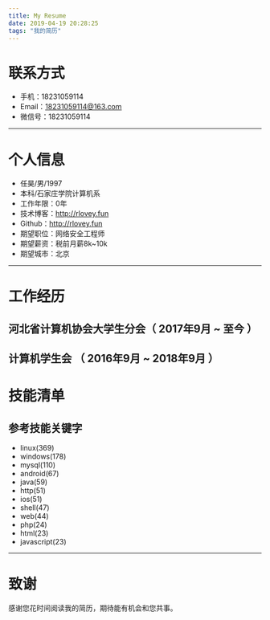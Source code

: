```yaml
---
title: My Resume
date: 2019-04-19 20:28:25
tags: "我的简历"
---
```

# 联系方式

- 手机：18231059114
- Email：18231059114@163.com 
- 微信号：18231059114
---

# 个人信息

 - 任昊/男/1997
 - 本科/石家庄学院计算机系 
 - 工作年限：0年
 - 技术博客：http://rlovey.fun 
 - Github：http://rlovey.fun
 - 期望职位：网络安全工程师
 - 期望薪资：税前月薪8k~10k
 - 期望城市：北京

---

# 工作经历  
## 河北省计算机协会大学生分会（ 2017年9月 ~ 至今 ）



## 计算机学生会 （ 2016年9月 ~ 2018年9月 ）

# 技能清单


## 参考技能关键字

- linux(369)
- windows(178)
- mysql(110)
- android(67)
- java(59)
- http(51)
- ios(51)
- shell(47)
- web(44)
- php(24)
- html(23)
- javascript(23)
---

# 致谢
感谢您花时间阅读我的简历，期待能有机会和您共事。

